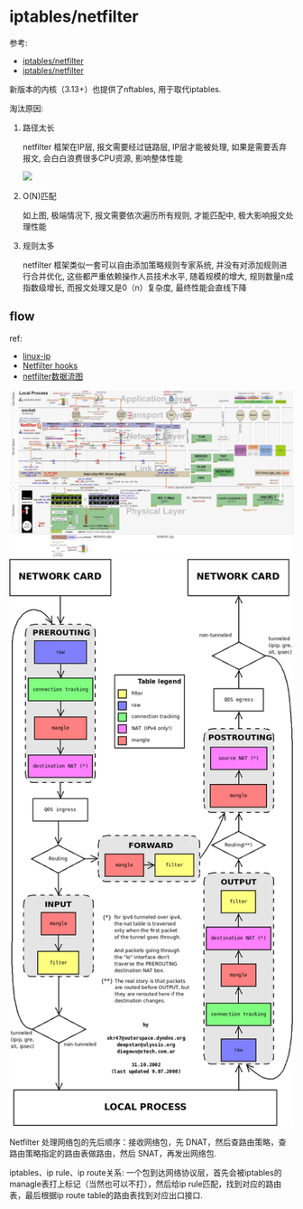 # iptables/netfilter
参考:
- [iptables/netfilter](https://mp.weixin.qq.com/s?__biz=MzkyMTIzMTkzNA==&mid=2247506496&idx=1&sn=c629e22f0de944c0940ffb3a665b726f)
- [iptables/netfilter](https://tonydeng.github.io/sdn-handbook/linux/iptables.html)

新版本的内核（3.13+）也提供了nftables, 用于取代iptables.

淘汰原因:
1. 路径太长

    netfilter 框架在IP层, 报文需要经过链路层, IP层才能被处理, 如果是需要丢弃报文, 会白白浪费很多CPU资源, 影响整体性能

    ![](https://mmbiz.qpic.cn/mmbiz_png/cYSwmJQric6nibzSpsZlIHwzjIYJa7ZvTUTzgGyucfcmrV2oXL2ymlIdupS3CYy2PGO1giazNRUoPiblCIxQHWnwQA/640?wx_fmt=png&tp=webp&wxfrom=5&wx_lazy=1&wx_co=1)

1. O(N)匹配
    
    如上图, 极端情况下, 报文需要依次遍历所有规则, 才能匹配中, 极大影响报文处理性能
1. 规则太多

    netfilter 框架类似一套可以自由添加策略规则专家系统, 并没有对添加规则进行合并优化, 这些都严重依赖操作人员技术水平, 随着规模的增大, 规则数量n成指数级增长, 而报文处理又是0（n）复杂度, 最终性能会直线下降

## flow
ref:
- [linux-ip](http://linux-ip.net/pages/diagrams.html)
- [Netfilter hooks](https://wiki.nftables.org/wiki-nftables/index.php/Netfilter_hooks)
- [netfilter数据流图](https://www.ichenfu.com/2018/09/09/packet-flow-in-netfilter/)

![](/misc/img/net/Netfilter.jpg)
![](/misc/img/net/netfilter_packet_flow.png)

Netfilter 处理网络包的先后顺序：接收网络包，先 DNAT，然后查路由策略，查路由策略指定的路由表做路由，然后 SNAT，再发出网络包.

iptables、ip rule、ip route关系: 一个包到达网络协议层，首先会被iptables的managle表打上标记（当然也可以不打），然后给ip rule匹配，找到对应的路由表，最后根据ip route table的路由表找到对应出口接口.